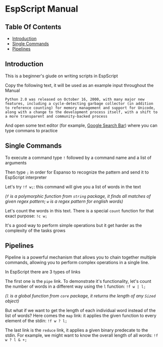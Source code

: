 # EspScript Manual


## Table Of Contents

* [Introduction](#introduction)
* [Single Commands](#single-commands)
* [Pipelines](#pipelines)

## Introduction

This is a beginner's giude on writing scripts in EspScript

Copy the following text, it will be used as an example input throughout the Manual

```text
Python 2.0 was released on October 16, 2000, with many major new features, including a cycle-detecting garbage collector (in addition to reference counting) for memory management and support for Unicode, along with a change to the development process itself, with a shift to a more transparent and community-backed process
```

And open some text editor (for example, [Google Search Bar](https://www.google.com)) where you can type commans to practice

## Single Commands

To execute a command type `!` followed by a command name and a list of arguments

Then type `;` in order for Espanso to recognize the pattern and send it to EspScript interpreter

Let's try `!f w;`: this command will give you a list of words in the text

*(`f` is a polymorphic function from `string` package, it finds all matches of given regex pattern; `w` is a regex pattern for english words)*

Let's count the words in this text. There is a special `count` function for that exact purpose: `!c w;`

It's a good way to perform simple operations but it get harder as the complexity of the tasks grows

## Pipelines

Pipeline is a powerful mechanism that allows you to chain together multiple commands, allowing you to perform complex operations in a single line.

In EspScript there are 3 types of links

The first one is the `pipe` link. To demonstrate it's functionality, let's count the number of words in a different way using the `l` function: `!f w | l;`

*(`l` is a global function from `core` package, it returns the length of any `Sized` object)*

But what if we want to get the length of each individual word instead of the list of words? Here comes the `map` link: it applies the given function to every element of the stdin: `!f w ? l;`

The last link is the `reduce` link, it applies a given binary predecate to the stdin. For example, we might want to know the overall length of all words: `!f w ? l & +;`